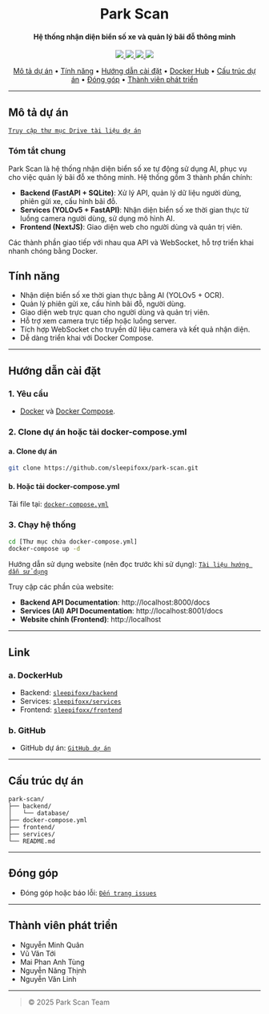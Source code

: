 
<h1 align="center">
  Park Scan
</h1>

<h4 align="center">Hệ thống nhận diện biển số xe và quản lý bãi đỗ thông minh</h4>

<p align="center">
  <a href="https://github.com/sleepifoxx/park-scan">
    <img src="https://img.shields.io/badge/GitHub-%23121011.svg?logo=github&logoColor=white">
  </a>
  <a href="https://hub.docker.com/r/sleepifoxx/backend">
    <img src="https://img.shields.io/badge/backend-docker-blue?logo=docker">
  </a>
  <a href="https://hub.docker.com/r/sleepifoxx/services">
    <img src="https://img.shields.io/badge/services-docker-blue?logo=docker">
  </a>
  <a href="https://hub.docker.com/r/sleepifoxx/frontend">
    <img src="https://img.shields.io/badge/frontend-docker-blue?logo=docker">
  </a>
</p>

<p align="center">
  <a href="#mô-tả-dự-án"> Mô tả dự án</a> •
  <a href="#tính-năng">Tính năng</a> •
  <a href="#hướng-dẫn-cài-đặt">Hướng dẫn cài đặt</a> •
  <a href="#docker-hub">Docker Hub</a> •
  <a href="#cấu-trúc-dự-án">Cấu trúc dự án</a> •
  <a href="#đóng-góp">Đóng góp</a> •
  <a href="#thành-viên-phát-triển">Thành viên phát triển</a>
</p>

---

## Mô tả dự án

[`Truy cập thư mục Drive tài liệu dự án`](https://drive.google.com/drive/folders/1da-UDeKuevoj0gaFQTeX-L56_8uN1YkI?usp=sharing)

### Tóm tắt chung

Park Scan là hệ thống nhận diện biển số xe tự động sử dụng AI, phục vụ cho việc quản lý bãi đỗ xe thông minh. Hệ thống gồm 3 thành phần chính:
- **Backend (FastAPI + SQLite)**: Xử lý API, quản lý dữ liệu người dùng, phiên gửi xe, cấu hình bãi đỗ.
- **Services (YOLOv5 + FastAPI)**: Nhận diện biển số xe thời gian thực từ luồng camera người dùng, sử dụng mô hình AI.
- **Frontend (NextJS)**: Giao diện web cho người dùng và quản trị viên.

Các thành phần giao tiếp với nhau qua API và WebSocket, hỗ trợ triển khai nhanh chóng bằng Docker.


## Tính năng

- Nhận diện biển số xe thời gian thực bằng AI (YOLOv5 + OCR).
- Quản lý phiên gửi xe, cấu hình bãi đỗ, người dùng.
- Giao diện web trực quan cho người dùng và quản trị viên.
- Hỗ trợ xem camera trực tiếp hoặc luồng server.
- Tích hợp WebSocket cho truyền dữ liệu camera và kết quả nhận diện.
- Dễ dàng triển khai với Docker Compose.

---

## Hướng dẫn cài đặt

### 1. Yêu cầu

- [Docker](https://www.docker.com/products/docker-desktop) và [Docker Compose](https://docs.docker.com/compose/).

### 2. Clone dự án hoặc tải docker-compose.yml

#### a. Clone dự án

```bash
git clone https://github.com/sleepifoxx/park-scan.git
```

#### b. Hoặc tải docker-compose.yml  
Tải file tại: [`docker-compose.yml`](https://drive.google.com/file/d/1D7Tcf5bOrvLEVL3_4mv9FzQB_Xj51Gj2/view?usp=sharing)

### 3. Chạy hệ thống

```bash
cd [Thư mục chứa docker-compose.yml]
docker-compose up -d
```
Hướng dẫn sử dụng website (nên đọc trước khi sử dụng): [`Tài liệu hướng dẫn sử dụng`]() 

Truy cập các phần của website:
- **Backend API Documentation**: http://localhost:8000/docs
- **Services (AI) API Documentation**: http://localhost:8001/docs
- **Website chính (Frontend)**: http://localhost

---

## Link
### a. DockerHub
- Backend: [`sleepifoxx/backend`](https://hub.docker.com/r/sleepifoxx/backend)
- Services: [`sleepifoxx/services`](https://hub.docker.com/r/sleepifoxx/services)
- Frontend: [`sleepifoxx/frontend`](https://hub.docker.com/r/sleepifoxx/frontend)
### b. GitHub
- GitHub dự án: [`GitHub dự án`](https://github.com/sleepifoxx/park-scan)
---

## Cấu trúc dự án

```
park-scan/
├── backend/
│   └── database/
├── docker-compose.yml
├── frontend/
├── services/
└── README.md
```
---
## Đóng góp
- Đóng góp hoặc báo lỗi: [`Đến trang issues`](https://github.com/sleepifoxx/park-scan/issues)
---

## Thành viên phát triển
- Nguyễn Minh Quân
- Vũ Văn Tới
- Mai Phan Anh Tùng
- Nguyễn Năng Thịnh
- Nguyễn Văn Linh
---
> © 2025 Park Scan Team
